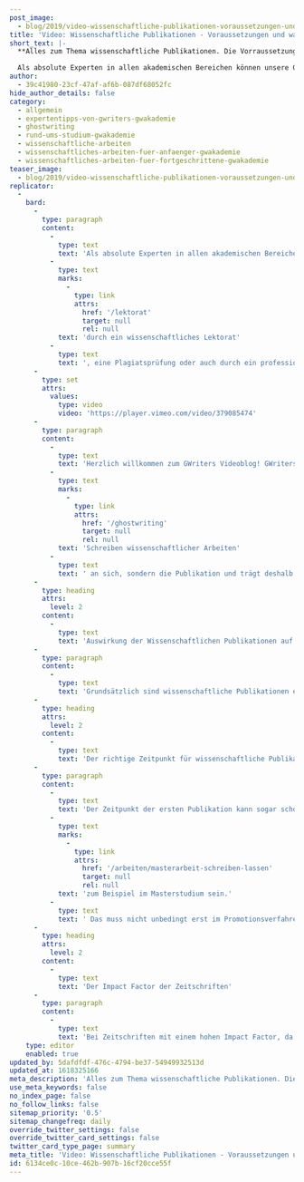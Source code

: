 ```yaml
---
post_image:
  - blog/2019/video-wissenschaftliche-publikationen-voraussetzungen-und-was-du-wissen-musst/2018-09-24-Wissenschaftliche_Publikationen-geschnitten-Video-Marcel_Classic_Thumbnail-(1).png
title: 'Video: Wissenschaftliche Publikationen - Voraussetzungen und was Du wissen musst'
short_text: |-
  **Alles zum Thema wissenschaftliche Publikationen. Die Vorraussetzungen, was der Impact Factor ist und welcher Zeitpunkt richtig ist zur Veröffentlichung.**

  Als absolute Experten in allen akademischen Bereichen können unsere Ghostwriter selbstverständlich auch einen breiten Erfahrungsschatz bezüglich der Publikation wissenschaftlicher Arbeiten vorweisen. In diesem Video stellen wir ...
author:
  - 39c41980-23cf-47af-af6b-087df68052fc
hide_author_details: false
category:
  - allgemein
  - expertentipps-von-gwriters-gwakademie
  - ghostwriting
  - rund-ums-studium-gwakademie
  - wissenschaftliche-arbeiten
  - wissenschaftliches-arbeiten-fuer-anfaenger-gwakademie
  - wissenschaftliches-arbeiten-fuer-fortgeschrittene-gwakademie
teaser_image:
  - blog/2019/video-wissenschaftliche-publikationen-voraussetzungen-und-was-du-wissen-musst/2018-09-24-Wissenschaftliche_Publikationen-geschnitten-Video-Marcel_Classic_Thumbnail-(1).png
replicator:
  -
    bard:
      -
        type: paragraph
        content:
          -
            type: text
            text: 'Als absolute Experten in allen akademischen Bereichen können unsere Ghostwriter selbstverständlich auch einen breiten Erfahrungsschatz bezüglich der Publikation wissenschaftlicher Arbeiten vorweisen. In diesem Video stellen wir daher unsere Erfahrungen mit wissenschaftlichen Publikationen, die Voraussetzungen für wissenschaftliche Publikationen sowie alle weiteren zentralen Fakten rund um das Thema dar. Selbstverständlich unterstützen wir auch Doktoranden und Forscher bei der Vorbereitung auf eine Publikation, beispielsweise '
          -
            type: text
            marks:
              -
                type: link
                attrs:
                  href: '/lektorat'
                  target: null
                  rel: null
            text: 'durch ein wissenschaftliches Lektorat'
          -
            type: text
            text: ', eine Plagiatsprüfung oder auch durch ein professionelles Schreibcoaching.'
      -
        type: set
        attrs:
          values:
            type: video
            video: 'https://player.vimeo.com/video/379085474'
      -
        type: paragraph
        content:
          -
            type: text
            text: 'Herzlich willkommen zum GWriters Videoblog! GWriters ist eine professionelle Ghostwriter Agentur mit dem Schwerpunkt auf dem Schreiben wissenschaftlicher Texte. Das heutige Thema betrifft allerdings nicht das '
          -
            type: text
            marks:
              -
                type: link
                attrs:
                  href: '/ghostwriting'
                  target: null
                  rel: null
            text: 'Schreiben wissenschaftlicher Arbeiten'
          -
            type: text
            text: ' an sich, sondern die Publikation und trägt deshalb den Titel "Wissenschaftliche Publikationen - was sind die Voraussetzungen und was musst du darüber wissen?".'
      -
        type: heading
        attrs:
          level: 2
        content:
          -
            type: text
            text: 'Auswirkung der Wissenschaftlichen Publikationen auf die Reputation'
      -
        type: paragraph
        content:
          -
            type: text
            text: 'Grundsätzlich sind wissenschaftliche Publikationen ein enormer Beitrag zu eurer eigenen akademischen Laufbahn. Meistens sind wissenschaftliche Publikationen an sich die Visitenkarte eines jeden Forschers und je mehr publiziert wurde und in höher rangingen Zeitschriften und Artikel oder wo auch immer, desto besser ist es natürlich für die Reputation des jeweiligen Forschers. Das Publizieren ist teilweise während der Promotion nicht nur möglich, sondern sogar nötig und führt später natürlich auch zu einer besseren Karriere in der Wissenschaft oder zur Professur; beziehungsweise stiftet einen Beitrag zu einer Professur. Und wie gesagt, es gibt Veröffentlichungen nicht nur in Zeitschriften, sondern auch bei Verlagen können Bücher und wissenschaftliche Arbeiten veröffentlicht werden. Für kleinere Artikel und Exzerpte, gerade im Bereich der Medizin oder der Biochemie, sind bestimmte Zeitschriften wirklich sehr sehr beliebt zum Publizieren, da kommen wir gleich noch weiter darauf zurück, was da die Kriterien sind. Wichtig ist, es gilt trotzdem Qualität vor Quantität. Es ist also nicht die Vielzahl der Publikationen, sondern eben auch die Qualität der Publikation und gerade der genutzten Medien, Verleger und Zeitschriften entscheidend.'
      -
        type: heading
        attrs:
          level: 2
        content:
          -
            type: text
            text: 'Der richtige Zeitpunkt für wissenschaftliche Publikationen'
      -
        type: paragraph
        content:
          -
            type: text
            text: 'Der Zeitpunkt der ersten Publikation kann sogar schon '
          -
            type: text
            marks:
              -
                type: link
                attrs:
                  href: '/arbeiten/masterarbeit-schreiben-lassen'
                  target: null
                  rel: null
            text: 'zum Beispiel im Masterstudium sein.'
          -
            type: text
            text: ' Das muss nicht unbedingt erst im Promotionsverfahren sein. Manche Studenten publizieren bereits, weil sie sich schon sicher sind, dass sie weiter forschen möchten und schon wissen in welche Richtung sie gehen möchten. Wissenschaftliche Arbeiten, die sie vielleicht bereits geschrieben haben im Studium, können publiziert werden. Wenn also Ihr auch ein Thema habt, was sehr sehr interessant ist im wissenschaftlichen Diskurs, was vielleicht zur Diskussion beiträgt, dann sprecht Euch mit Eurem Betreuer ab. Manchmal habt Ihr auch jemanden dabei, der genauso ambitioniert ist wie Ihr dann in diesem fall und Euch dabei wirklich unter die Arme greift, auch Eure wissenschaftliche Arbeit zu publizieren, wenn sie denn dann auch die entsprechenden Kriterien erfüllt. Das gleiche gilt natürlich für die Dissertation, die veröffentlicht wird oder werden kann und publiziert werden kann oder Ihr könnt auch an einer sogenannten Gemeinschaftspublikationen teilhaben. Tipps für erfolgreiche Publikationen oder vielmehr auch für wissenschaftliche Publikationen, die Euch im weiteren Verlauf Eurer Karriere unter anderem als Forscher weiter bringen sind, dass Ihr die Vorlaufzeit natürlich beachtet. Manche Magazine haben sehr sehr lange Vorlaufzeiten und Ihr müsst komplizierte Auswahlverfahren mit Eurer Publikation durchlaufen. Deswegen achtet auf die Vorlaufzeiten, plant damit, wenn Ihr etwas publizieren müsst und nicht nur wollt. Schaut, dass Ihr wirklich einen Beitrag zur wissenschaftlichen Diskussion leistet, dass das Thema also relevant und interessant ist. Wie gesagt, gerade in Magazinen, wo Ihr einen Artikel platzieren möchtet, ist es wichtig, dass dieses wirklich ein interessantes Thema ist.'
      -
        type: heading
        attrs:
          level: 2
        content:
          -
            type: text
            text: 'Der Impact Factor der Zeitschriften'
      -
        type: paragraph
        content:
          -
            type: text
            text: 'Bei Zeitschriften mit einem hohen Impact Factor, da ist es natürlich ganz ganz wichtig, dass Ihr einen interessanten Artikel habt, der auch konsistent formuliert ist und der eben auch wirklich den Leser interessiert. Impact Factor habe ich gerade schon angesprochen, wir haben vorhin schon erwähnt, dass es verschiedene Magazine gibt, die unterschiedlich hoch angesehen sind und Eure Reputation dann durch die Publikation eben weiter stärken. Der Impact Factor wird beschrieben durch die Anzahl der Zitationen der jeweiligen Artikel aus dem Magazin. Das heisst, es gibt Magazine die in wissenschaftlichen Arbeiten öfter genannt werden und haben dann natürlich einen höheren Impact Factor. Und das sind auch die, wo Ihr Eure Publikation im besten Fall platzieren möchtet. Wie gesagt rechnet bei gerade diesen Zeitschriften mit einem hohen Impact Factor mit auch wirklich langen Vorlaufzeiten. Ihr müsst dort ein sogenanntes Peer-Review-Verfahren, in der Regel durchlaufen, wo sich ein Gutachterteam mit Eurem Artikel beschäftigt. Das sind dann Menschen, die den ganzen Tag eigentlich nichts anderes tun, als Artikel zu beurteilen und zu schauen: Sind diese erst mal überhaupt gut geschrieben? Sind diese inhaltlich relevant? Sind diese ordentlich visualisiert? Passen diese überhaupt zu der jeweiligen Zeitschrift oder dem Medium, wo es dann veröffentlicht wird? All dies solltet Ihr natürlich auch bei Eurer Publikation im Vorfeld schon beachten und Euch entsprechend vorbereiten. Ich hoffe ich konnte Euch so einen kleinen Einblick geben, was die Kriterien einer erfolgreichen Publikation sind und wo Euch das auch weiterbringt und freue mich, dass Ihr wieder zugeschaut habt.'
    type: editor
    enabled: true
updated_by: 5dafdfdf-476c-4794-be37-54949932513d
updated_at: 1618325166
meta_description: 'Alles zum Thema wissenschaftliche Publikationen. Die Vorraussetzungen, was der Impact Factor ist und welcher Zeitpunkt richtig ist zur Veröffentlichung.'
use_meta_keywords: false
no_index_page: false
no_follow_links: false
sitemap_priority: '0.5'
sitemap_changefreq: daily
override_twitter_settings: false
override_twitter_card_settings: false
twitter_card_type_page: summary
meta_title: 'Video: Wissenschaftliche Publikationen - Voraussetzungen und was Du wissen musst • GWriters.de'
id: 6134ce0c-10ce-462b-907b-16cf20cce55f
---
```

